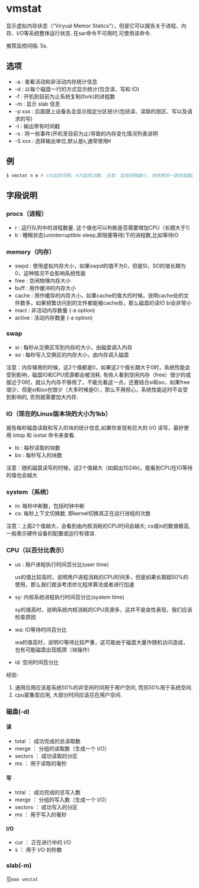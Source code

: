 # vmstat

显示虚拟内存状态（“Viryual Memor Statics”），但是它可以报告关于进程、内存、I/O等系统整体运行状态.
在sar命令不可用时,可使用该命令.

推荐监控间隔: 5s.

## 选项

- -a : 查看活动和非活动内存统计信息
- -d : 以每个磁盘一行的方式显示统计(包含读、写和 IO)
- -f : 开机到目前为止系统复制(fork)的进程数
- -m : 显示 slab 信息
- -p xxx : 后面跟上设备名会显示指定分区统计(包括读、读取的扇区、写以及请求的写)
- -t : 输出带有时间戳
- -s : 将一些事件(开机至目前为止)导致的内存变化情况列表说明
- -S xxx : 选择输出单位,默认是`k`,通常使用`M`

## 例

```sh
$ vmstat n m # n为监控间隔, m为监控次数. 注意: 监视间隔越小, 则结果的一致性就越差
```

## 字段说明

### procs（进程）
- r : 运行队列中的进程数量. 这个值也可以判断是否需要增加CPU（长期大于1）
- b : 睡眠状态(uninterruptible sleep,即阻塞等待)下的进程数,比如等待IO

### memory（内存）

- swpd : 使用虚拟内存大小，如果swpd的值不为0，但是SI，SO的值长期为0，这种情况不会影响系统性能
- free : 空闲物理内存大小
- buff : 用作缓冲的内存大小
- cache : 用作缓存的内存大小，如果cache的值大的时候，说明cache处的文件数多，如果频繁访问到的文件都能被cache处，那么磁盘的读IO bi会非常小
- inact : 非活动内存数量  (-a option)
- active : 活动内存数量  (-a option)

### swap

- si : 每秒从交换区写到内存的大小，由磁盘调入内存
- so : 每秒写入交换区的内存大小，由内存调入磁盘

注意：内存够用的时候，这2个值都是0，如果这2个值长期大于0时，系统性能会受到影响，磁盘IO和CPU资源都会被消耗.
有些人看到空闲内存（free）很少的或接近于0时，就认为内存不够用了，不能光看这一点，还要结合si和so，如果free很少，但是si和so也很少（大多时候是0），那么不用担心，系统性能这时不会受到影响的, 否则就需要加大内存.

### IO（现在的Linux版本块的大小为1kb）

报告每秒磁盘读取和写入的块的统计信息,如果你发现有巨大的 I/O 读写，最好使用 iotop 和 iostat 命令来查看.

- bi : 每秒读取的块数
- bo : 每秒写入的块数

注意：随机磁盘读写的时候，这2个值越大（如超出1024k)，能看到CPU在IO等待的值也会越大

### system（系统）

- in: 每秒中断数，包括时钟中断
- cs: 每秒上下文切换数, 即kernel切换其正在运行进程的次数

注意：上面2个值越大，会看到由内核消耗的CPU时间会越大; cs或in的数值极高, 一般表示硬件设备的配置或运行有错误.

### CPU（以百分比表示）
- us : 用户进程执行时间百分比(user time)

    us的值比较高时，说明用户进程消耗的CPU时间多，但是如果长期超50%的使用，那么我们就该考虑优化程序算法或者进行加速

- sy: 内核系统进程执行时间百分比(system time)

    sy的值高时，说明系统内核消耗的CPU资源多，这并不是良性表现，我们应该检查原因

- wa: IO等待时间百分比

    wa的值高时，说明IO等待比较严重，这可能由于磁盘大量作随机访问造成，也有可能磁盘出现瓶颈（块操作）

- id: 空闲时间百分比

经验: 
1. 通用应用应该是系统50%的非空闲时间用于用户空间, 而另50%用于系统空间.
1. cpu密集型应用, 大部分时间应该花在用户空间.

### 磁盘(-d)
#### 读
- total ： 成功完成的总读取数
- merge ： 分组的读取数（生成一个 I/O）
- sectors ： 成功读取的分区
- ms ： 用于读取的毫秒
#### 写
- total ： 成功完成的总写入数
- merge ： 分组的写入数（生成一个 I/O）
- sectors ： 成功写入的分区
- ms ： 用于写入的毫秒
#### I/O
- cur ： 正在进行中的 I/O
- s ： 用于 I/O 的秒数

### slab(-m)
见`man vmstat`
